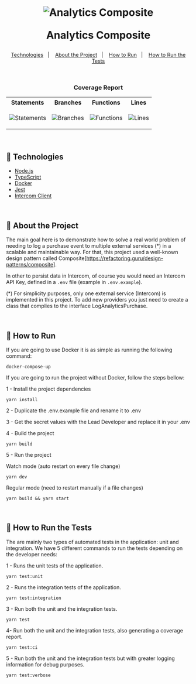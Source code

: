 <h1 align="center">
    <img alt="Analytics Composite" ttle="Analytics Composite" src="https://i.postimg.cc/NGJ5w3tD/logo.png" />
    <p>Analytics Composite</p>
</h1>

<p align="center">
  <a href="#-technologies">Technologies</a>&nbsp;&nbsp;&nbsp;|&nbsp;&nbsp;&nbsp;
  <a href="#-about-the-project">About the Project</a>&nbsp;&nbsp;&nbsp;|&nbsp;&nbsp;&nbsp;
  <a href="#-how-to-run">How to Run</a>&nbsp;&nbsp;&nbsp;|&nbsp;&nbsp;&nbsp;
  <a href="#-how-to-run-the-tests">How to Run the Tests</a>
</p>

<br />

<div align="center">
    <h3 colspan="4">Coverage Report</h3>
</div>

<div align="center">
<table>
<thead>
</thead>
<tbody>
  <tr>
    <th>Statements</th>
    <th>Branches</th>
    <th>Functions</th>
    <th>Lines</th>
  </tr>
  <tr>
  <td>

![Statements](https://img.shields.io/badge/statements-100%25-brightgreen.svg?style=flat)

  </td>

  <td>

![Branches](https://img.shields.io/badge/branches-100%25-brightgreen.svg?style=flat)

  </td>

  <td>

![Functions](https://img.shields.io/badge/functions-100%25-brightgreen.svg?style=flat)

  </td>

  <td>

![Lines](https://img.shields.io/badge/lines-100%25-brightgreen.svg?style=flat)

  </td>
  </tr>
</tbody>
</table>
</div>

<br />

## 🚀 Technologies

-   [Node.js](https://nodejs.org/en/)
-   [TypeScript](https://www.typescriptlang.org/)
-   [Docker](https://www.docker.com/)
-   [Jest](https://jestjs.io/)
-   [Intercom Client](https://github.com/intercom/intercom-node)

<br/>

## 📜 About the Project

The main goal here is to demonstrate how to solve a real world problem of needing to log a purchase
event to multiple external services (\*) in a scalable and maintainable way. For that, this project
used a well-known design pattern called
Composite[https://refactoring.guru/design-patterns/composite].

In other to persist data in Intercom, of course you would need an Intercom API Key, defined in a
`.env` file (example in `.env.example`).

(\*) For simplicity purposes, only one external service (Intercom) is implemented in this project.
To add new providers you just need to create a class that complies to the interface
LogAnalyticsPurchase.

<br/>

## 🏁 How to Run

If you are going to use Docker it is as simple as running the following command:

```
docker-compose-up
```

If you are going to run the project without Docker, follow the steps bellow:

1 - Install the project dependencies

```
yarn install
```

2 - Duplicate the .env.example file and rename it to .env

3 - Get the secret values with the Lead Developer and replace it in your .env

4 - Build the project

```
yarn build
```

5 - Run the project

Watch mode (auto restart on every file change)

```
yarn dev
```

Regular mode (need to restart manually if a file changes)

```
yarn build && yarn start
```

<br/>

## 🧪 How to Run the Tests

The are mainly two types of automated tests in the application: unit and integration. We have 5
different commands to run the tests depending on the developer needs:

1 - Runs the unit tests of the application.

```
yarn test:unit
```

2 - Runs the integration tests of the application.

```
yarn test:integration
```

3 - Run both the unit and the integration tests.

```
yarn test
```

4- Run both the unit and the integration tests, also generating a coverage report.

```
yarn test:ci
```

5 - Run both the unit and the integration tests but with greater logging information for debug
purposes.

```
yarn test:verbose
```
